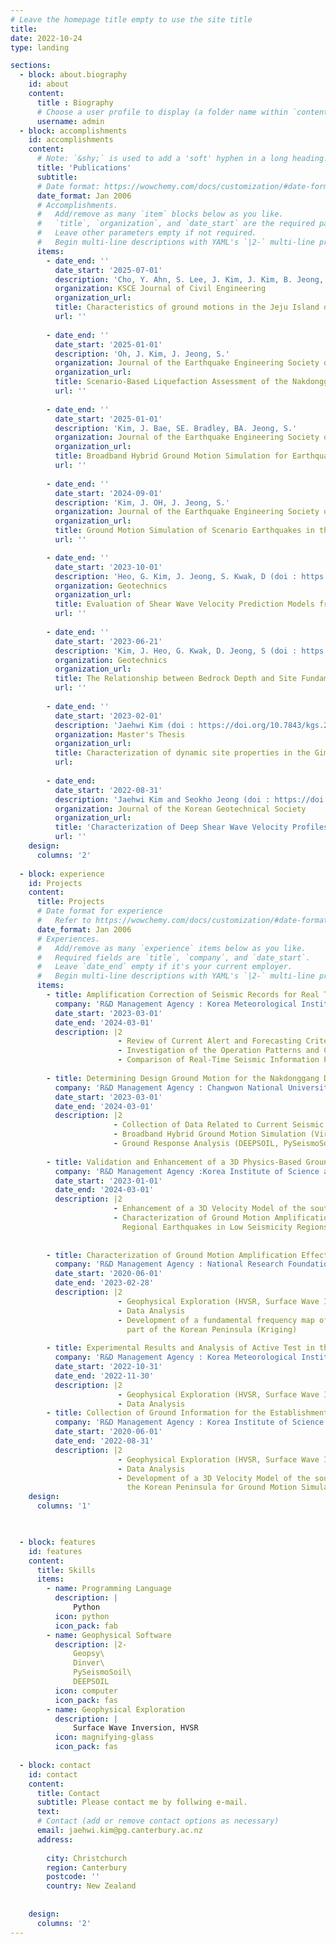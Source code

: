 ```yaml
---
# Leave the homepage title empty to use the site title
title: 
date: 2022-10-24
type: landing

sections:
  - block: about.biography
    id: about
    content:
      title : Biography
      # Choose a user profile to display (a folder name within `content/authors/`)
      username: admin
  - block: accomplishments
    id: accomplishments
    content:
      # Note: `&shy;` is used to add a 'soft' hyphen in a long heading.
      title: 'Publications'
      subtitle:
      # Date format: https://wowchemy.com/docs/customization/#date-format
      date_format: Jan 2006
      # Accomplishments.
      #   Add/remove as many `item` blocks below as you like.
      #   `title`, `organization`, and `date_start` are the required parameters.
      #   Leave other parameters empty if not required.
      #   Begin multi-line descriptions with YAML's `|2-` multi-line prefix.
      items:
        - date_end: ''
          date_start: '2025-07-01'
          description: 'Cho, Y. Ahn, S. Lee, J. Kim, J. Kim, B. Jeong, S.(doi : https://doi.org/10.1016/j.kscej.2024.100148)'
          organization: KSCE Journal of Civil Engineering
          organization_url:  
          title: Characteristics of ground motions in the Jeju Island during the 2021 Ml4. 9 Jeju earthquake, South Korea
          url: ''
    
        - date_end: ''
          date_start: '2025-01-01'
          description: 'Oh, J. Kim, J. Jeong, S.'
          organization: Journal of the Earthquake Engineering Society of Korea
          organization_url:  
          title: Scenario-Based Liquefaction Assessment of the Nakdonggang Delta Area Using Synthetic Ground Motions
          url: ''
    
        - date_end: ''
          date_start: '2025-01-01'
          description: 'Kim, J. Bae, SE. Bradley, BA. Jeong, S.'
          organization: Journal of the Earthquake Engineering Society of Korea
          organization_url:  
          title: Broadband Hybrid Ground Motion Simulation for Earthquake Engineering Applications in South Korea
          url: ''
    
        - date_end: ''
          date_start: '2024-09-01'
          description: 'Kim, J. OH, J. Jeong, S.'
          organization: Journal of the Earthquake Engineering Society of Korea
          organization_url:  
          title: Ground Motion Simulation of Scenario Earthquakes in the Nakdonggang Delta Region using a Broadband Hybrid Method and Site Response Analysis
          url: ''

        - date_end: ''
          date_start: '2023-10-01'
          description: 'Heo, G. Kim, J. Jeong, S. Kwak, D (doi : https://doi.org/10.3390/geotechnics3040054)'
          organization: Geotechnics
          organization_url:  
          title: Evaluation of Shear Wave Velocity Prediction Models from Standard Penetration Test N Values Depending on Geologic Attributes, A Case Study in Busan, South Korea
          url: ''
    
        - date_end: ''
          date_start: '2023-06-21'
          description: 'Kim, J. Heo, G. Kwak, D. Jeong, S (doi : https://doi.org/10.3390/geotechnics3030030)'
          organization: Geotechnics
          organization_url:  
          title: The Relationship between Bedrock Depth and Site Fundamental Frequency in the Nakdonggang Delta Region,South Korea
          url: ''
    
        - date_end: ''
          date_start: '2023-02-01'
          description: 'Jaehwi Kim (doi : https://doi.org/10.7843/kgs.2022.38.8.17)'
          organization: Master's Thesis
          organization_url:  
          title: Characterization of dynamic site properties in the Gimhae Plains using the Microtremor Array Method and the Horizontal-to-Vertical Spectral Ratio method
          url: 
    
        - date_end: 
          date_start: '2022-08-31'
          description: 'Jaehwi Kim and Seokho Jeong (doi : https://doi.org/10.7843/kgs.2022.38.8.17)'
          organization: Journal of the Korean Geotechnical Society
          organization_url: 
          title: 'Characterization of Deep Shear Wave Velocity Profiles in the Gimhae Plains Using the Microtremor Array Method'
          url: ''
    design:
      columns: '2'
    
  - block: experience
    id: Projects
    content:
      title: Projects
      # Date format for experience
      #   Refer to https://wowchemy.com/docs/customization/#date-format
      date_format: Jan 2006
      # Experiences.
      #   Add/remove as many `experience` items below as you like.
      #   Required fields are `title`, `company`, and `date_start`.
      #   Leave `date_end` empty if it's your current employer.
      #   Begin multi-line descriptions with YAML's `|2-` multi-line prefix.
      items:
        - title: Amplification Correction of Seismic Records for Real Time Estimates of the Seismic Intensity
          company: 'R&D Management Agency : Korea Meteorological Institute, Student Researcher'
          date_start: '2023-03-01'
          date_end: '2024-03-01'
          description: |2
                        - Review of Current Alert and Forecasting Criteria in Korea and Abroad
                        - Investigation of the Operation Patterns and Characteristics of the Seismic Observation Stations
                        - Comparison of Real-Time Seismic Information Processing Algorithms
    
        - title: Determining Design Ground Motion for the Nakdonggang Delta Region Using Broadband Hybrid Ground Motion Simulation
          company: 'R&D Management Agency : Changwon National University, Principal Investigator'
          date_start: '2023-03-01'
          date_end: '2024-03-01'
          description: |2
                       - Collection of Data Related to Current Seismic Design Standards in South Korea and Abroad
                       - Broadband Hybrid Ground Motion Simulation (Virtual Earthquake Scenario Setup and Execution)
                       - Ground Response Analysis (DEEPSOIL, PySeismoSoil)
    
        - title: Validation and Enhancement of a 3D Physics-Based Ground Motion Simulation Platform for Seismic Hazard Quantification in the Korean Peninsula
          company: 'R&D Management Agency :Korea Institute of Science and Technology Information, Participant'
          date_start: '2023-01-01'
          date_end: '2024-03-01'
          description: |2
                       - Enhancement of a 3D Velocity Model of the southeastern part of the Korean Peninsula
                       - Characterization of Ground Motion Amplification Effect using Ambient Vibration and 
                         Regional Earthquakes in Low Seismicity Regions
    
    
        - title: Characterization of Ground Motion Amplification Effect using Ambient Vibration and Regional Earthquakes in Low Seismicity Regions
          company: 'R&D Management Agency : National Research Foundation of Korea, Assistant Researcher'
          date_start: '2020-06-01'
          date_end: '2023-02-28'
          description: |2
                        - Geophysical Exploration (HVSR, Surface Wave Inversion)
                        - Data Analysis
                        - Development of a fundamental frequency map of the southeastern
                          part of the Korean Peninsula (Kriging)
    
        - title: Experimental Results and Analysis of Active Test in the Testbed Area for High-Resolution Seismic Observation Network Expansion
          company: 'R&D Management Agency : Korea Meteorological Institute, Student Researcher'
          date_start: '2022-10-31'
          date_end: '2022-11-30'
          description: |2
                        - Geophysical Exploration (HVSR, Surface Wave Inversion)
                        - Data Analysis
        - title: Collection of Ground Information for the Establishment of Ground Motion Simulation in Busan, South Korea
          company: 'R&D Management Agency : Korea Institute of Science and Technology Information, Student Researcher'
          date_start: '2020-06-01'
          date_end: '2022-08-31'
          description: |2
                        - Geophysical Exploration (HVSR, Surface Wave Inversion)
                        - Data Analysis
                        - Development of a 3D Velocity Model of the southeastern part of
                          the Korean Peninsula for Ground Motion Simulation
    design:
      columns: '1'

    

  - block: features
    id: features
    content:
      title: Skills
      items:
        - name: Programming Language
          description: |
              Python
          icon: python
          icon_pack: fab
        - name: Geophysical Software
          description: |2-
              Geopsy\
              Dinver\
              PySeismoSoil\
              DEEPSOIL
          icon: computer
          icon_pack: fas
        - name: Geophysical Exploration
          description: |
              Surface Wave Inversion, HVSR
          icon: magnifying-glass
          icon_pack: fas
  
  - block: contact
    id: contact
    content:
      title: Contact
      subtitle: Please contact me by follwing e-mail.
      text:    
      # Contact (add or remove contact options as necessary)
      email: jaehwi.kim@pg.canterbury.ac.nz
      address:
        
        city: Christchurch
        region: Canterbury
        postcode: ''
        country: New Zealand
        
      
    design:
      columns: '2'
---
```

